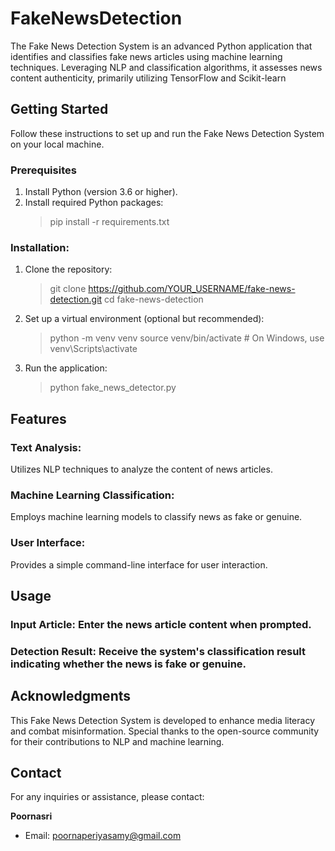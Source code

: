 # FakeNewsDetection
The Fake News Detection System is an advanced Python application that identifies and classifies fake news articles using machine learning techniques. Leveraging NLP and classification algorithms, it assesses news content authenticity, primarily utilizing TensorFlow and Scikit-learn
## Getting Started
Follow these instructions to set up and run the Fake News Detection System on your local machine.

### Prerequisites
1. Install Python (version 3.6 or higher).
2. Install required Python packages:
   >pip install -r requirements.txt
### Installation:
1. Clone the repository:
   >git clone https://github.com/YOUR_USERNAME/fake-news-detection.git
cd fake-news-detection
2. Set up a virtual environment (optional but recommended):
   >python -m venv venv
source venv/bin/activate  # On Windows, use venv\Scripts\activate
3. Run the application:
   >python fake_news_detector.py
## Features
### Text Analysis:
Utilizes NLP techniques to analyze the content of news articles.
### Machine Learning Classification: 
Employs machine learning models to classify news as fake or genuine.
### User Interface:
Provides a simple command-line interface for user interaction.
## Usage
### Input Article: Enter the news article content when prompted.
### Detection Result: Receive the system's classification result indicating whether the news is fake or genuine.
## Acknowledgments
This Fake News Detection System is developed to enhance media literacy and combat misinformation. Special thanks to the open-source community for their contributions to NLP and machine learning.

## Contact
For any inquiries or assistance, please contact:

**Poornasri**
* Email: poornaperiyasamy@gmail.com
